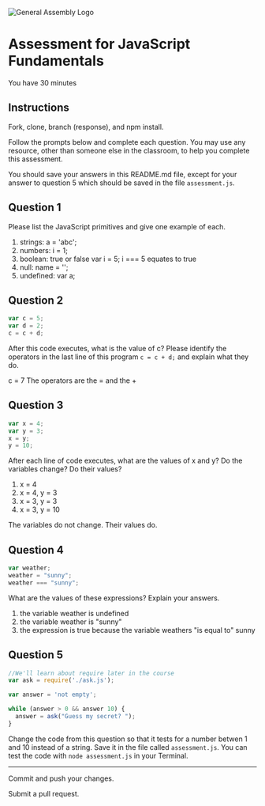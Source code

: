 ![General Assembly Logo](http://i.imgur.com/ke8USTq.png)

# Assessment for JavaScript Fundamentals

You have 30 minutes

## Instructions

Fork, clone, branch (response), and npm install.

Follow the prompts below and complete each question.  You may use any resource, other than someone else in the classroom, to help you complete this assessment.

You should save your answers in this README.md file, except for your answer to question 5 which should be saved in the file `assessment.js`.

## Question 1

Please list the JavaScript primitives and give one example of each.

  1) strings: a = 'abc';
  2) numbers: i = 1;
  3) boolean: true or false  var i = 5; i === 5 equates to true
  4) null: name = '';
  5) undefined: var a;

## Question 2

```js
var c = 5;
var d = 2;
c = c + d;
```

After this code executes, what is the value of c?  Please identify the operators in the last line of this program `c = c + d;` and explain what they do.

  c = 7
  The operators are the = and the +

## Question 3

```js
var x = 4;
var y = 3;
x = y;
y = 10;
```

After each line of code executes, what are the values of x and y?  Do the variables change?  Do their values?

  1) x = 4
  2) x = 4, y = 3
  3) x = 3, y = 3
  4) x = 3, y = 10

  The variables do not change.  Their values do.

## Question 4

```js
var weather;
weather = "sunny";
weather === "sunny";
```

What are the values of these expressions?  Explain your answers.

  1) the variable weather is undefined
  2) the variable weather is "sunny"
  3) the expression is true because the variable weathers "is equal to" sunny

## Question 5

```js
//We'll learn about require later in the course
var ask = require('./ask.js');

var answer = 'not empty';

while (answer > 0 && answer 10) {
  answer = ask("Guess my secret? ");
}
```

Change the code from this question so that it tests for a number betwen 1 and 10 instead of a string.  Save it in the file called `assessment.js`.  You can test the code with `node assessment.js` in your Terminal.

---

Commit and push your changes.

Submit a pull request.

